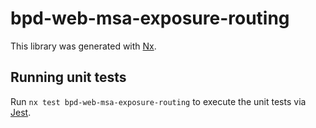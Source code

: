 # bpd-web-msa-exposure-routing

This library was generated with [Nx](https://nx.dev).

## Running unit tests

Run `nx test bpd-web-msa-exposure-routing` to execute the unit tests via [Jest](https://jestjs.io).
